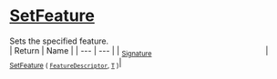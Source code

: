 # [SetFeature](./Signature-100663442.md)

Sets the specified feature.
<br>
| Return | Name | 
| --- | --- | 
| <sub>[Signature](./../Signature.md)</sub><img width=200/>| <sub>[SetFeature](./Signature-100663442.md) ( [`FeatureDescriptor`](./../FeatureDescriptor.md), [`T`](./Signature-100663442.md) )</sub>| <br>


